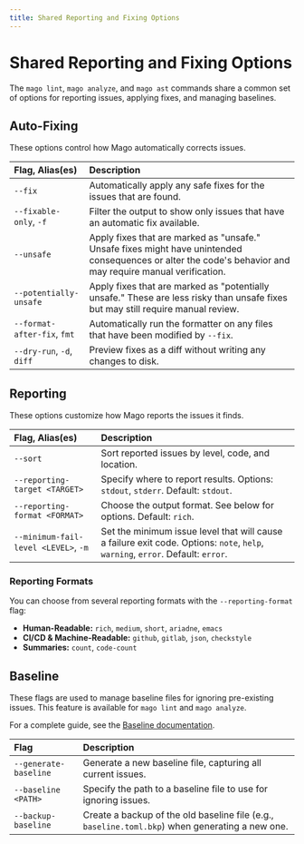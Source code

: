 ```yaml
---
title: Shared Reporting and Fixing Options
---
```


# Shared Reporting and Fixing Options

The `mago lint`, `mago analyze`, and `mago ast` commands share a common set of options for reporting issues, applying fixes, and managing baselines.

## Auto-Fixing

These options control how Mago automatically corrects issues.

| Flag, Alias(es)             | Description                                                                                                                                                |
| :-------------------------- | :--------------------------------------------------------------------------------------------------------------------------------------------------------- |
| `--fix`                     | Automatically apply any safe fixes for the issues that are found.                                                                                          |
| `--fixable-only`, `-f`      | Filter the output to show only issues that have an automatic fix available.                                                                                |
| `--unsafe`                  | Apply fixes that are marked as "unsafe." Unsafe fixes might have unintended consequences or alter the code's behavior and may require manual verification. |
| `--potentially-unsafe`      | Apply fixes that are marked as "potentially unsafe." These are less risky than unsafe fixes but may still require manual review.                           |
| `--format-after-fix`, `fmt` | Automatically run the formatter on any files that have been modified by `--fix`.                                                                           |
| `--dry-run`, `-d`, `diff`   | Preview fixes as a diff without writing any changes to disk.                                                                                               |

## Reporting

These options customize how Mago reports the issues it finds.

| Flag, Alias(es)                      | Description                                                                                                                     |
| :----------------------------------- | :------------------------------------------------------------------------------------------------------------------------------ |
| `--sort`                             | Sort reported issues by level, code, and location.                                                                              |
| `--reporting-target <TARGET>`        | Specify where to report results. Options: `stdout`, `stderr`. Default: `stdout`.                                                |
| `--reporting-format <FORMAT>`        | Choose the output format. See below for options. Default: `rich`.                                                               |
| `--minimum-fail-level <LEVEL>`, `-m` | Set the minimum issue level that will cause a failure exit code. Options: `note`, `help`, `warning`, `error`. Default: `error`. |

### Reporting Formats

You can choose from several reporting formats with the `--reporting-format` flag:

- **Human-Readable:** `rich`, `medium`, `short`, `ariadne`, `emacs`
- **CI/CD & Machine-Readable:** `github`, `gitlab`, `json`, `checkstyle`
- **Summaries:** `count`, `code-count`

## Baseline

These flags are used to manage baseline files for ignoring pre-existing issues. This feature is available for `mago lint` and `mago analyze`.

For a complete guide, see the [Baseline documentation](/fundamentals/baseline.md).

| Flag                  | Description                                                                                     |
| :-------------------- | :---------------------------------------------------------------------------------------------- |
| `--generate-baseline` | Generate a new baseline file, capturing all current issues.                                     |
| `--baseline <PATH>`   | Specify the path to a baseline file to use for ignoring issues.                                 |
| `--backup-baseline`   | Create a backup of the old baseline file (e.g., `baseline.toml.bkp`) when generating a new one. |

